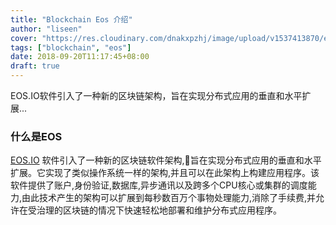 ```yaml
---
title: "Blockchain Eos 介绍"
author: "liseen"
cover: "https://res.cloudinary.com/dnakxpzhj/image/upload/v1537413870/eos.jpg"
tags: ["blockchain", "eos"]
date: 2018-09-20T11:17:45+08:00
draft: true
---
```


EOS.IO软件引入了一种新的区块链架构，旨在实现分布式应用的垂直和水平扩展...

<!--more-->

### 什么是EOS

[EOS.IO](https://eos.io/ "eosio") 软件引入了一种新的区块链软件架构,旨在实现分布式应用的垂直和水平扩展。它实现了类似操作系统一样的架构,并且可以在此架构上构建应用程序。该软件提供了账户,身份验证,数据库,异步通讯以及跨多个CPU核心或集群的调度能力,由此技术产生的架构可以扩展到每秒数百万个事物处理能力,消除了手续费,并允许在受治理的区块链的情况下快速轻松地部署和维护分布式应用程序。

